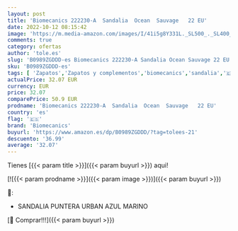 ```yaml
---
layout: post
title: 'Biomecanics 222230-A  Sandalia  Ocean  Sauvage   22 EU'
date: 2022-10-12 08:15:42
image: 'https://m.media-amazon.com/images/I/41i5g8Y331L._SL500_._SL400_.jpg'
comments: true
category: ofertas
author: 'tole.es'
slug: 'B0989ZGDDD-es Biomecanics 222230-A Sandalia Ocean Sauvage 22 EU'
sku: 'B0989ZGDDD-es'
tags: [ 'Zapatos','Zapatos y complementos','biomecanics','sandalia','🇪🇸', ]
actualPrice: 32.07 EUR
currency: EUR
price: 32.07
comparePrice: 50.9 EUR
prodname: 'Biomecanics 222230-A  Sandalia  Ocean  Sauvage   22 EU'
country: 'es'
flag: '🇪🇸'
brand: 'Biomecanics'
buyurl: 'https://www.amazon.es/dp/B0989ZGDDD/?tag=tolees-21'
descuento: '36.99'
average: '32.07'
---
```


Tienes [{{< param title >}}]({{< param buyurl >}}) aqui!

[![{{< param prodname >}}]({{< param image >}})]({{< param buyurl >}})

🔎:

- SANDALIA PUNTERA URBAN AZUL MARINO

[🛒 Comprar!!!]({{< param buyurl >}})
